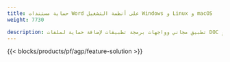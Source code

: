 ```yaml
---
title: حماية مستندات Word على أنظمة التشغيل Windows و Linux و macOS 
weight: 7730

description: تطبيق مجاني وواجهات برمجة تطبيقات لإضافة حماية لملفات DOC أو DOCX أو ODT
---
```


{{< blocks/products/pf/agp/feature-solution >}} 

